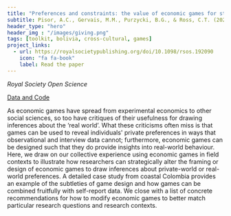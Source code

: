 ```yaml
---
title: "Preferences and constraints: the value of economic games for studying human behaviour"
subtitle: Pisor, A.C., Gervais, M.M., Purzycki, B.G., & Ross, C.T. (2020)
header_type: "hero"
header_img : "/images/giving.png"
tags: [toolkit, bolivia, cross-cultural, games]
project_links:
  - url: https://royalsocietypublishing.org/doi/10.1098/rsos.192090
    icon: "fa fa-book"
    label: Read the paper
---
```

*Royal Society Open Science*

<i class="fa-solid fa-database"></i><a href="https://github.com/ctross/preferencesandconstraints" class="btn">Data and Code</a>

As economic games have spread from experimental economics to other social sciences, so too have critiques of their usefulness for drawing inferences about the ‘real world’. What these criticisms often miss is that games can be used to reveal individuals' private preferences in ways that observational and interview data cannot; furthermore, economic games can be designed such that they do provide insights into real-world behaviour. Here, we draw on our collective experience using economic games in field contexts to illustrate how researchers can strategically alter the framing or design of economic games to draw inferences about private-world or real-world preferences. A detailed case study from coastal Colombia provides an example of the subtleties of game design and how games can be combined fruitfully with self-report data. We close with a list of concrete recommendations for how to modify economic games to better match particular research questions and research contexts.
